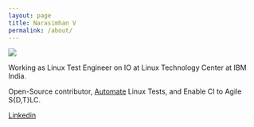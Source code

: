 ```yaml
---
layout: page
title: Narasimhan V
permalink: /about/
---
```


![](https://avatars0.githubusercontent.com/u/16101053?s=160&v=4)

Working as Linux Test Engineer on IO at Linux Technology Center at IBM India.

Open-Source contributor, [Automate](https://github.com/narasimhan-v) Linux Tests, and Enable CI to Agile S{D,T}LC.

[Linkedin](https://in.linkedin.com/in/narasimhanv)
